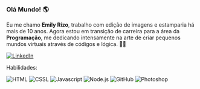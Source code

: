 ### Olá Mundo! :earth_americas:

Eu me chamo **Emily Rizo**, trabalho com edição de imagens e estamparia há mais de 10 anos. Agora estou em transição de carreira para a área da **Programação**, me dedicando intensamente na arte de criar pequenos mundos virtuais através de códigos e lógica. 👩‍💻

[![LinkedIn](https://img.shields.io/badge/LinkedIn-0077B5?style=for-the-badge&logo=linkedin&logoColor=white)](https://www.linkedin.com/in/emily-rizo/)

Habilidades:

![HTML](https://img.shields.io/badge/HTML5-E34F26?style=for-the-badge&logo=html5&logoColor=white)
![CSSL](https://img.shields.io/badge/CSS3-1572B6?style=for-the-badge&logo=css3&logoColor=white)
![Javascript](https://img.shields.io/badge/JavaScript-323330?style=for-the-badge&logo=javascript&logoColor=F7DF1E)
![Node.js](https://img.shields.io/badge/Node%20js-339933?style=for-the-badge&logo=nodedotjs&logoColor=white)
![GitHub](https://img.shields.io/badge/GitHub-100000?style=for-the-badge&logo=github&logoColor=white)
![Photoshop](https://img.shields.io/badge/Adobe%20Photoshop-31A8FF?style=for-the-badge&logo=Adobe%20Photoshop&logoColor=black)
